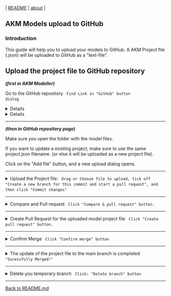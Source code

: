 | [README](README.md) | [about](about.md) | 

## AKM Models upload to GitHub

### Introduction

This guide will help you to upload your models to GitHub.
A AKM Project file (.json) will be uploaded to GitHub as a "text-file".

## Upload the project file to GitHub repository

***(first in AKM Modeller)***

Go to the GitHub repository <code> Find Link in "GitHub" button dialog</code>

<details markdown="span">

Click on "GitHub" button to open the dialog for GitHub repository.

Click on the "Click here to open GitHUb" link at the bottom of the dialog.

A new browserwindow opens with the repository page. 

Click on "X" button in the top right corner to close the current GitHub dialog.

---

</details>

<details>

Click on "GitHub" button to open the dialog for GitHub repository.

Click on the "Click here to open GitHUb" link at the bottom of the dialog.

A new browserwindow opens with the repository page. 

Click on "X" button in the top right corner to close the current GitHub dialog.

---

</details>


---

***(then in GitHub repository page)***

Make sure you open the folder with the model files.

If you want to update a existing project, make sure to use the same project.json filename. (or else it will be uploaded as a new project file).

Click on the "Add file" button, and a new upload dialog opens.

---

<details><summary markdown="span">Upload the Project file: <code> Drag or Choose file to upload, tick off "Create a new branch for this commit and start a pull request", and  then click "Commit changes" </code></summary>
..

Drag in or "choose your files.

Select ***"Create a new branch for this commit and start a pull request"***

Then click "Commit changes" button.

![Code.png](./img/DraginFiles.png)

</details>

---

<details><summary markdown="span">Compare and Pull request <code> Click "Compare & pull request" button.</code></summary>
..

Click "Compare & pull request" button.

![Code.png](./img/ComparePullRequest.png)

</details>

---

<details><summary markdown="span">Create Pull Request for the uploaded model project file <code> Click "Create pull request" button.</code></summary>
..

(Add a comment and)Click "Create pull request" button.

![Code.png](./img/CreatePullRequestUploadFiles.png)

</details>

---

<details><summary markdown="span">Confirm Merge <code> Click "Confirm merge" button</code></summary>
..

Click "Confirm merge" button.


![Code.png](./img/ConfirmeMergeOfUploadedProject.png)

</details>

---

<details><summary markdown="span">The update of the project file to the main branch is completed <code> "Sucessfully Merged!" </code> </summary>
..

The Main branch is updated with the new model project file

![Code.png](./img/SuccessfullyMerged.png)

</details>

---

<details><summary markdown="span">Delete you temporary branch <code> Click: "Delete branch" button</code></summary>
..

Your branch which was created for the upload of the model project file can be deleted.


</details>

---

[Back to README.md](./README.md#AKM)
